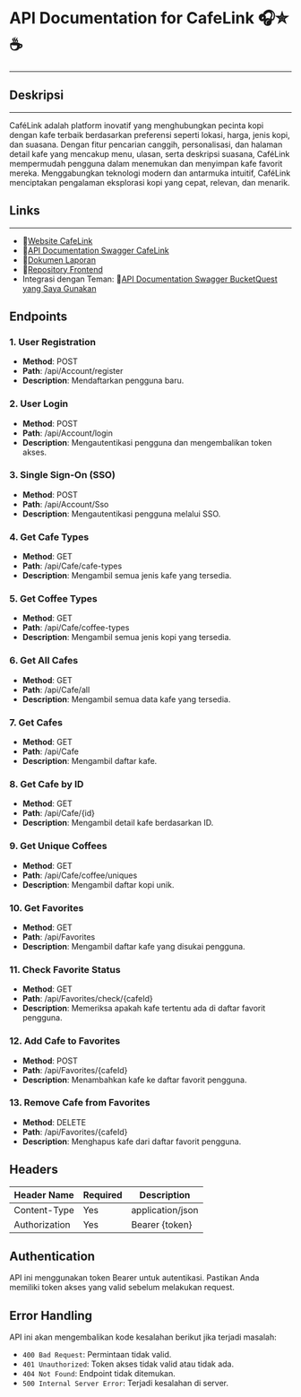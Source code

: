 # API Documentation for CafeLink 🎧✮☕

---

## Deskripsi

---

CaféLink adalah platform inovatif yang menghubungkan pecinta kopi dengan kafe terbaik berdasarkan preferensi seperti lokasi, harga, jenis kopi, dan suasana. Dengan fitur pencarian canggih, personalisasi, dan halaman detail kafe yang mencakup menu, ulasan, serta deskripsi suasana, CaféLink mempermudah pengguna dalam menemukan dan menyimpan kafe favorit mereka. Menggabungkan teknologi modern dan antarmuka intuitif, CaféLink menciptakan pengalaman eksplorasi kopi yang cepat, relevan, dan menarik.

## Links

---

- 🔗[Website CafeLink](https://cafelink.vercel.app/)
- 🔗[API Documentation Swagger CafeLink](https://cafelinkapi.fly.dev/swagger/index.html)
- 🔗[Dokumen Laporan](https://docs.google.com/document/d/13BVkPa08oXTuf2T45C-E4PyelhkstBKWkhu_pnfjGnk/edit?usp=sharing)
- 🔗[Repository Frontend](https://github.com/thalitazhrr/CafeLink-TST)
- Integrasi dengan Teman: 🔗[API Documentation Swagger BucketQuest yang Saya Gunakan](https://bucketquestapi.fly.dev/swagger/index.html)

## Endpoints

### 1. User Registration
- **Method**: POST
- **Path**: /api/Account/register
- **Description**: Mendaftarkan pengguna baru.

### 2. User Login
- **Method**: POST
- **Path**: /api/Account/login
- **Description**: Mengautentikasi pengguna dan mengembalikan token akses.

### 3. Single Sign-On (SSO)
- **Method**: POST
- **Path**: /api/Account/Sso
- **Description**: Mengautentikasi pengguna melalui SSO.

### 4. Get Cafe Types
- **Method**: GET
- **Path**: /api/Cafe/cafe-types
- **Description**: Mengambil semua jenis kafe yang tersedia.

### 5. Get Coffee Types
- **Method**: GET
- **Path**: /api/Cafe/coffee-types
- **Description**: Mengambil semua jenis kopi yang tersedia.

### 6. Get All Cafes
- **Method**: GET
- **Path**: /api/Cafe/all
- **Description**: Mengambil semua data kafe yang tersedia.

### 7. Get Cafes
- **Method**: GET
- **Path**: /api/Cafe
- **Description**: Mengambil daftar kafe.

### 8. Get Cafe by ID
- **Method**: GET
- **Path**: /api/Cafe/{id}
- **Description**: Mengambil detail kafe berdasarkan ID.

### 9. Get Unique Coffees
- **Method**: GET
- **Path**: /api/Cafe/coffee/uniques
- **Description**: Mengambil daftar kopi unik.

### 10. Get Favorites
- **Method**: GET
- **Path**: /api/Favorites
- **Description**: Mengambil daftar kafe yang disukai pengguna.

### 11. Check Favorite Status
- **Method**: GET
- **Path**: /api/Favorites/check/{cafeId}
- **Description**: Memeriksa apakah kafe tertentu ada di daftar favorit pengguna.

### 12. Add Cafe to Favorites
- **Method**: POST
- **Path**: /api/Favorites/{cafeId}
- **Description**: Menambahkan kafe ke daftar favorit pengguna.

### 13. Remove Cafe from Favorites
- **Method**: DELETE
- **Path**: /api/Favorites/{cafeId}
- **Description**: Menghapus kafe dari daftar favorit pengguna. 

## Headers

| Header Name     | Required | Description                      |
|------------------|----------|----------------------------------|
| Content-Type     | Yes      | application/json                 |
| Authorization    | Yes      | Bearer {token}                  |

## Authentication
API ini menggunakan token Bearer untuk autentikasi. Pastikan Anda memiliki token akses yang valid sebelum melakukan request.

## Error Handling 
API ini akan mengembalikan kode kesalahan berikut jika terjadi masalah:
* `400 Bad Request`: Permintaan tidak valid.
* `401 Unauthorized`: Token akses tidak valid atau tidak ada.
* `404 Not Found`: Endpoint tidak ditemukan.
* `500 Internal Server Error`: Terjadi kesalahan di server.
